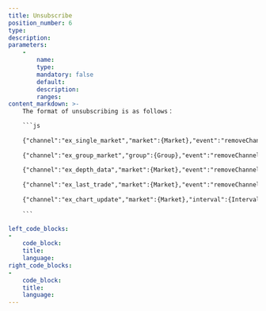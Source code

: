 ```yaml
---
title: Unsubscribe
position_number: 6
type:
description:
parameters:
    -
        name:
        type:
        mandatory: false
        default:
        description:
        ranges:
content_markdown: >-
    The format of unsubscribing is as follows：

    ```js
    
    {"channel":"ex_single_market","market":{Market},"event":"removeChannel"}
    
    {"channel":"ex_group_market","group":{Group},"event":"removeChannel"}
    
    {"channel":"ex_depth_data","market":{Market},"event":"removeChannel"}
    
    {"channel":"ex_last_trade","market":{Market},"event":"removeChannel"}
    
    {"channel":"ex_chart_update","market":{Market},"interval":{Interval},"event":"removeChannel"}
    
    ```

left_code_blocks:
-
    code_block:
    title:
    language:
right_code_blocks:
-
    code_block:
    title:
    language:
---
```

